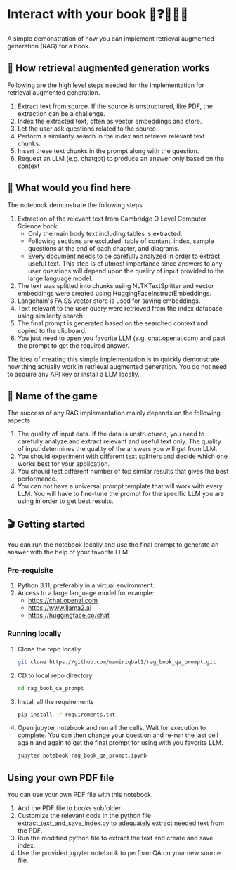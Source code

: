 # Interact with your book 📖❓🙋🏻‍♀️

A simple demonstration of how you can implement retrieval augmented generation (RAG) for a book.

## 🚀 How retrieval augmented generation works

Following are the high level steps needed for the implementation for retrieval augmented generation.

1. Extract text from source. If the source is unstructured, like PDF, the extraction can be a challenge.
2. Index the extracted text, often as vector embeddings and store.
3. Let the user ask questions related to the source.
4. Perform a similarity search in the index and retrieve relevant text chunks.
5. Insert these text chunks in the prompt along with the question.
6. Request an LLM (e.g. chatgpt) to produce an answer *only* based on the context

## 🌟 What would you find here

The notebook demonstrate the following steps

1. Extraction of the relevant text from Cambridge O Level Computer Science book.
    - Only the main body text including tables is extracted.
    - Following sections are excluded: table of content, index, sample questions at the end of each chapter, and diagrams.
    - Every document needs to be carefully analyzed in order to extract useful text. This step is of utmost importance since answers to any user questions will depend upon the quality of input provided to the large language model.
2. The text was splitted into chunks using NLTKTextSplitter and vector embeddings were created using HuggingFaceInstructEmbeddings.
3. Langchain's FAISS vector store is used for saving embeddings.
4. Text relevant to the user query were retrieved from the index database using similarity search.
5. The final prompt is generated based on the searched context and copied to the clipboard.
6. You just need to open you favorite LLM (e.g. chat.openai.com) and past the prompt to get the required answer.

The idea of creating this simple implementation is to quickly demonstrate how thing actually work in retrieval augmented generation. You do not need to acquire any API key or install a LLM locally.

## 🧨 Name of the game

The success of any RAG implementation mainly depends on the following aspects

1. The quality of input data. If the data is unstructured, you need to carefully analyze and extract relevant and useful text only. The quality of input determines the quality of the answers you will get from LLM.
2. You should experiment with different text splitters and decide which one works best for your application.
3. You should test different number of top similar results that gives the best performance.
4. You can not have a universal prompt template that will work with every LLM. You will have to fine-tune the prompt for the specific LLM you are using in order to get best results.

## 🎬 Getting started

You can run the notebook locally and use the final prompt to generate an answer with the help of your favorite LLM.

### Pre-requisite

1. Python 3.11, preferably in a virtual environment.
2. Access to a large language model for example:
    - <https://chat.openai.com>
    - <https://www.llama2.ai>
    - <https://huggingface.co/chat>

### Running locally

1. Clone the repo locally

    ```bash
    git clone https://github.com/mamiriqbal1/rag_book_qa_prompt.git
    ```

2. CD to local repo directory

    ```bash
    cd rag_book_qa_prompt
    ```

3. Install all the requirements

    ```bash
    pip install -r requirements.txt
    ```

4. Open jupyter notebook and run all the cells. Wait for execution to complete. You can then change your question and re-run the last cell again and again to get the final prompt for using with you favorite LLM.

    ```bash
    jupyter notebook rag_book_qa_prompt.ipynb
    ```

## Using your own PDF file

You can use your own PDF file with this notebook.

1. Add the PDF file to books subfolder.
2. Customize the relevant code in the python file extract_text_and_save_index.py to adequately extract needed text from the PDF.
3. Run the modified python file to extract the text and create and save index.
4. Use the provided jupyter notebook to perform QA on your new source file.

